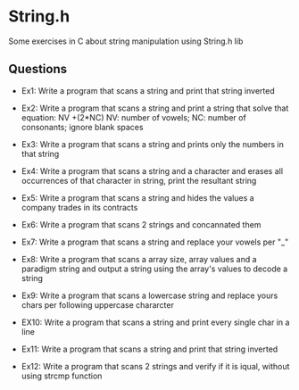 # String.h
Some exercises in C about string manipulation using String.h lib

## Questions

* Ex1: Write a program that scans a string and print that string inverted

* Ex2: Write a program that scans a string and print a string that solve that equation: NV +(2*NC) NV: number of vowels; NC: number of consonants; ignore blank spaces 

* Ex3: Write a program that scans a string and prints only the numbers in that string

* Ex4: Write a program that scans a string and a character and erases all occurrences of that character in string, print the resultant string

* Ex5: Write a program that scans a string and hides the values a company trades in its contracts

* Ex6: Write a program that scans 2 strings and concannated them

* Ex7: Write a program that scans a string and replace your vowels per "_" 

* Ex8: Write a program that scans a array size, array values and a paradigm string and output a string using the array's values to decode a string

* Ex9: Write a program that scans a lowercase string and replace yours chars per following uppercase chararcter

* EX10: Write a program that scans a string and print every single char in a line

* Ex11: Write a program that scans a string and print that string inverted

* Ex12: Write a program that scans 2 strings and verify if it is iqual, without using strcmp function

 
